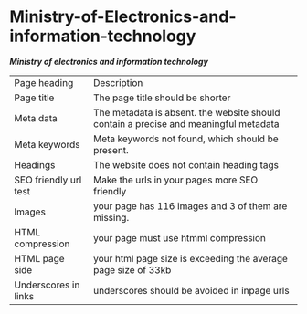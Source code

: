 # Ministry-of-Electronics-and-information-technology
<html>
<body>
<table>
<b><i>Ministry of electronics and information technology</i></b> 
<tr>
<td>Page heading </td>
<td> Description</td>
</tr>
<tr>
<td>Page title </td>
<td> The page title should be shorter</td>
</tr>
<tr>
<td> Meta data</td>
<td> The metadata is absent. the website should contain a precise and meaningful metadata</td>
</tr>
<tr>
<td>Meta keywords </td>
<td> Meta keywords not found, which should be present. </td>
</tr>
<tr>
<td>Headings </td>
<td> The website does not contain heading tags </td>
</tr>
<tr>
<td> SEO friendly url test</td>
<td> Make the urls in your pages more SEO friendly</td>
</tr>
<tr>
<td>Images </td>
<td>your page has 116 images and 3 of them are missing.</td>
</tr>
<tr>
<td> HTML compression</td>
<td>your page must use htmml compression </td>
</tr>
<tr>
<td>HTML page side </td>
<td>your html page size is exceeding the average page size of 33kb </td>
</tr>

<tr>
<td>Underscores in links </td>
<td>underscores should be avoided in inpage urls</td>
</tr>

</body>
</html>
